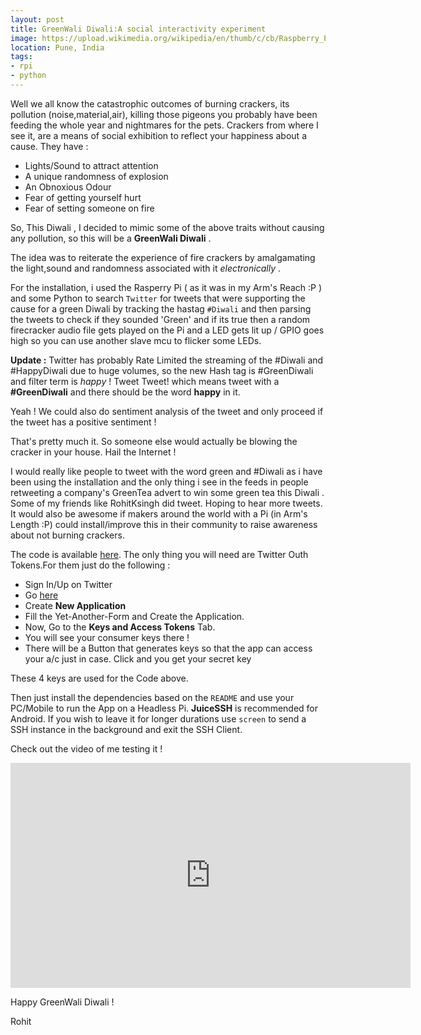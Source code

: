 ```yaml
---
layout: post
title: GreenWali Diwali:A social interactivity experiment
image: https://upload.wikimedia.org/wikipedia/en/thumb/c/cb/Raspberry_Pi_Logo.svg/810px-Raspberry_Pi_Logo.svg.png 
location: Pune, India
tags:
- rpi
- python
---
```


Well we all know the catastrophic outcomes of burning crackers, its pollution (noise,material,air), killing those pigeons you probably have been feeding the whole year and nightmares for the pets. Crackers from where I see it, are a means of social exhibition to reflect your happiness about a cause. They have :

- Lights/Sound to attract attention
- A unique randomness of explosion
- An Obnoxious Odour 
- Fear of getting yourself hurt
- Fear of setting someone on fire


So, This Diwali , I decided to mimic some of the above traits without causing any pollution, so this will be a **GreenWali Diwali** .

The idea was to reiterate the experience of fire crackers by amalgamating the light,sound and randomness associated with it *electronically* .

For the installation, i used the Rasperry Pi ( as it was in my Arm's Reach :P ) and some Python to search `Twitter` for tweets that were supporting the cause for a green Diwali by tracking the hastag `#Diwali` and then parsing the tweets to check if they sounded 'Green' and if its true then a random firecracker audio file gets played on the Pi and a LED gets lit up / GPIO goes high so you can use another slave mcu to flicker some LEDs.

**Update :** Twitter has probably Rate Limited the streaming of the #Diwali and #HappyDiwali due to huge volumes, so the new Hash tag is #GreenDiwali and filter term is *happy* ! Tweet Tweet! which means tweet with a **#GreenDiwali** and there should be the word **happy** in it.

Yeah ! We could also do sentiment analysis of the tweet and only proceed if the tweet has a positive sentiment !

That's pretty much it. So someone else would actually be blowing the cracker in your house. Hail the Internet ! 

I would really like people to tweet with the word green and #Diwali as i have been using the installation and the only thing i see in the feeds in people retweeting a company's GreenTea advert to win some green tea this Diwali . Some of my friends like RohitKsingh did tweet. Hoping to hear more tweets. It would also be awesome if makers around the world with a Pi (in Arm's Length :P) could install/improve this in their community to raise awareness about not burning crackers.

The code is available [here](https://github.com/IndianTinker/GreenwaliDiwali). The only thing you will need are Twitter Outh Tokens.For them just  do the following :

- Sign In/Up on Twitter
- Go [here](https://apps.twitter.com/)
- Create **New Application**
- Fill the Yet-Another-Form and Create the Application.
- Now, Go to the **Keys and Access Tokens** Tab.
- You will see your consumer keys there !
- There will be a Button that generates keys so that the app can access your a/c just in case. Click and you get your secret key

These 4 keys are used for the Code above.

Then just install the dependencies based on the `README` and use your PC/Mobile to run the App on a Headless Pi. **JuiceSSH** is recommended for Android. If you wish to leave it for longer durations use `screen` to send a SSH instance in the background and exit the SSH Client.

Check out the video of me testing it !

   

<iframe width="640" height="360" src="https://www.youtube.com/embed/ZApn93KSoGY" frameborder="0" allowfullscreen></iframe>



Happy GreenWali Diwali !

Rohit





 
